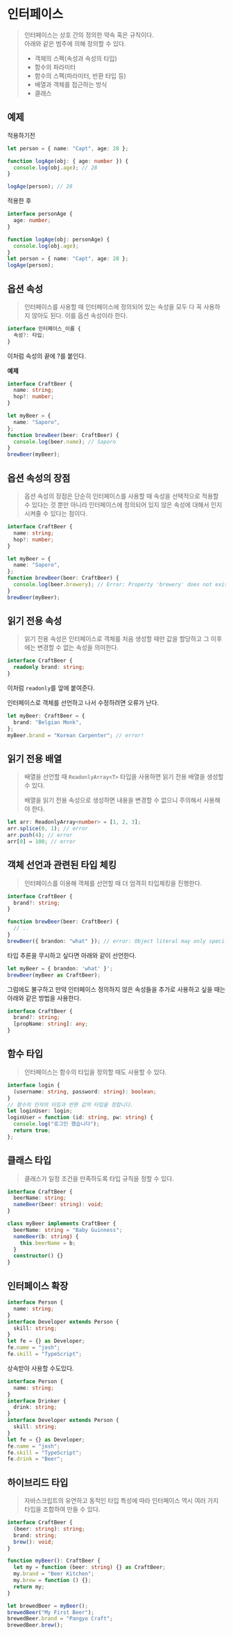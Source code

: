 # 인터페이스

> 인터페이스는 상호 간의 정의한 약속 혹은 규칙이다.  
>  아래와 같은 범주에 의해 정의할 수 있다.
>
> - 객체의 스펙(속성과 속성의 타입)
> - 함수의 파라미터
> - 함수의 스펙(파라미터, 반환 타입 등)
> - 배열과 객체를 접근하는 방식
> - 클래스

## 예제

적용하기전

```ts
let person = { name: "Capt", age: 28 };

function logAge(obj: { age: number }) {
  console.log(obj.age); // 28
}

logAge(person); // 28
```

적용한 후

```ts
interface personAge {
  age: number;
}

function logAge(obj: personAge) {
  console.log(obj.age);
}
let person = { name: "Capt", age: 28 };
logAge(person);
```

## 옵션 속성

> 인터페이스를 사용할 때 인터페이스에 정의되어 있는 속성을 모두 다 꼭 사용하지 않아도 된다. 이를 옵션 속성이라 한다.

```ts
interface 인터페이스_이름 {
  속성?: 타입;
}
```

이처럼 속성의 끝에 ?를 붙인다.

**예제**

```ts
interface CraftBeer {
  name: string;
  hop?: number;
}

let myBeer = {
  name: "Saporo",
};
function brewBeer(beer: CraftBeer) {
  console.log(beer.name); // Saporo
}
brewBeer(myBeer);
```

## 옵션 속성의 장점

> 옵션 속성의 장점은 단순히 인터페이스를 사용할 때 속성을 선택적으로 적용할 수 있다는 것 뿐만 아니라 인터페이스에 정의되어 있지 않은 속성에 대해서 인지시켜줄 수 있다는 점이다.

```ts
interface CraftBeer {
  name: string;
  hop?: number;
}

let myBeer = {
  name: "Saporo",
};
function brewBeer(beer: CraftBeer) {
  console.log(beer.brewery); // Error: Property 'brewery' does not exist on type 'Beer'
}
brewBeer(myBeer);
```

## 읽기 전용 속성

> 읽기 전용 속성은 인터페이스로 객체를 처음 생성할 때만 값을 할당하고 그 이후에는 변경할 수 없는 속성을 의미한다.

```ts
interface CraftBeer {
  readonly brand: string;
}
```

이처럼 `readonly`를 앞에 붙여준다.

인터페이스로 객체를 선언하고 나서 수정하려면 오류가 난다.

```ts
let myBeer: CraftBeer = {
  brand: "Belgian Monk",
};
myBeer.brand = "Korean Carpenter"; // error!
```

## 읽기 전용 배열

> 배열을 선언할 때 `ReadonlyArray<T>` 타입을 사용하면 읽기 전용 배열을 생성할 수 있다.
>
> 배열을 읽기 전용 속성으로 생성하면 내용을 변경할 수 없으니 주의해서 사용해야 한다.

```ts
let arr: ReadonlyArray<number> = [1, 2, 3];
arr.splice(0, 1); // error
arr.push(4); // error
arr[0] = 100; // error
```

## 객체 선언과 관련된 타입 체킹

> 인터페이스를 이용해 객체를 선언할 때 더 엄격히 타입체킹을 진행한다.

```ts
interface CraftBeer {
  brand?: string;
}

function brewBeer(beer: CraftBeer) {
  // ..
}
brewBeer({ brandon: "what" }); // error: Object literal may only specify known properties, but 'brandon' does not exist in type 'CraftBeer'. Did you mean to write 'brand'?
```

타입 추론을 무시하고 싶다면 아래와 같이 선언한다.

```ts
let myBeer = { brandon: 'what' }';
brewBeer(myBeer as CraftBeer);
```

그럼에도 불구하고 만약 인터페이스 정의하지 않은 속성들을 추가로 사용하고 싶을 때는 아래와 같은 방법을 사용한다.

```ts
interface CraftBeer {
  brand?: string;
  [propName: string]: any;
}
```

## 함수 타입

> 인터페이스는 함수의 타입을 정의할 때도 사용할 수 있다.

```ts
interface login {
  (username: string, password: string): boolean;
}
// 함수의 인자의 타입과 반환 값의 타입을 정합니다.
let loginUser: login;
loginUser = function (id: string, pw: string) {
  console.log("로그인 했습니다");
  return true;
};
```

## 클래스 타입

> 클래스가 일정 조건을 만족하도록 타입 규칙을 정할 수 있다.

```ts
interface CraftBeer {
  beerName: string;
  nameBeer(beer: string): void;
}

class myBeer implements CraftBeer {
  beerName: string = "Baby Guinness";
  nameBeer(b: string) {
    this.beerName = b;
  }
  constructor() {}
}
```

## 인터페이스 확장

```ts
interface Person {
  name: string;
}
interface Developer extends Person {
  skill: string;
}
let fe = {} as Developer;
fe.name = "josh";
fe.skill = "TypeScript";
```

상속받아 사용할 수도있다.

```ts
interface Person {
  name: string;
}
interface Drinker {
  drink: string;
}
interface Developer extends Person {
  skill: string;
}
let fe = {} as Developer;
fe.name = "josh";
fe.skill = "TypeScript";
fe.drink = "Beer";
```

## 하이브리드 타입

> 자바스크립트의 유연하고 동적인 타입 특성에 따라 인터페이스 역시 여러 가지 타입을 조합하여 만들 수 있다.

```ts
interface CraftBeer {
  (beer: string): string;
  brand: string;
  brew(): void;
}

function myBeer(): CraftBeer {
  let my = function (beer: string) {} as CraftBeer;
  my.brand = "Beer Kitchen";
  my.brew = function () {};
  return my;
}

let brewedBeer = myBeer();
brewedBeer("My First Beer");
brewedBeer.brand = "Pangyo Craft";
brewedBeer.brew();
```
